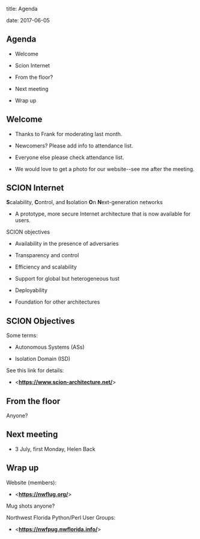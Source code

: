 title: Agenda
<!-- insert-file headers.md -->
date: 2017-06-05

## Agenda

- Welcome

- Scion Internet

- From the floor?

- Next meeting

- Wrap up

## Welcome

- Thanks to Frank for moderating last month.

- Newcomers?  Please add info to attendance list.

- Everyone else please check attendance list.

- We would love to get a photo for our website--see me after the
  meeting.

## SCION Internet

**S**calability, **C**ontrol, and **I**solation **O**n **N**ext-generation networks

- A prototype, more secure Internet architecture that is now available for
users.

SCION objectives

- Availability in the presence of adversaries

- Transparency and control

- Efficiency and scalability

- Support for global but heterogeneous tust

- Deployability

- Foundation for other architectures


## SCION Objectives

Some terms:

- Autonomous Systems (ASs)

- Isolation Domain (ISD)

See this link for details:

- <**<https://www.scion-architecture.net/>**>

## From the floor

Anyone?

## Next meeting

- 3 July, first Monday, Helen Back

## Wrap up

Website (members):

- <**<https://nwflug.org/>**>

Mug shots anyone?

Northwest Florida Python/Perl User Groups:

- <**<https://nwfpug.nwflorida.info/>**>

